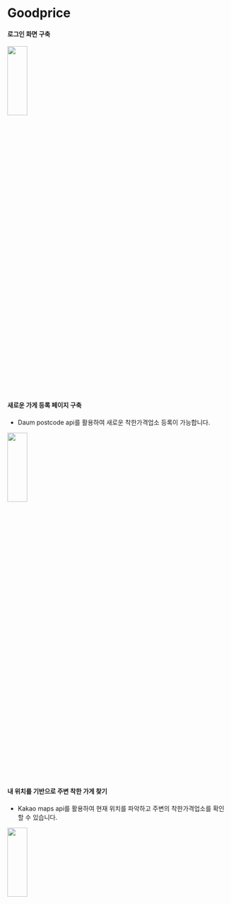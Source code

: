 # Goodprice



#### 로그인 화면 구축
<img src="https://github.com/user-attachments/assets/04a317fe-e627-4e08-ad3d-ebb53ddc7487" align="center" width="30%" height="20%">

#### 새로운 가게 등록 페이지 구축
* Daum postcode api를 활용하여 새로운 착한가격업소 등록이 가능합니다.
<img src="https://github.com/user-attachments/assets/fca5f18a-25c2-44f6-965d-be07f4a5c052" align="center" width="30%" height="20%">

#### 내 위치를 기반으로 주변 착한 가게 찾기
* Kakao maps api를 활용하여 현재 위치를 파악하고 주변의 착한가격업소를 확인할 수 있습니다.
<img src="https://github.com/user-attachments/assets/9bbccdcc-4a83-4842-9dc0-ec830df86c49" align="center" width="30%" height="20%">

